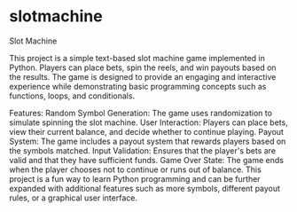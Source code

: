 # slotmachine
Slot Machine

This project is a simple text-based slot machine game implemented in Python. Players can place bets, spin the reels, and win payouts based on the results. The game is designed to provide an engaging and interactive experience while demonstrating basic programming concepts such as functions, loops, and conditionals.

Features:
Random Symbol Generation: The game uses randomization to simulate spinning the slot machine.
User Interaction: Players can place bets, view their current balance, and decide whether to continue playing.
Payout System: The game includes a payout system that rewards players based on the symbols matched.
Input Validation: Ensures that the player's bets are valid and that they have sufficient funds.
Game Over State: The game ends when the player chooses not to continue or runs out of balance.
This project is a fun way to learn Python programming and can be further expanded with additional features such as more symbols, different payout rules, or a graphical user interface.
